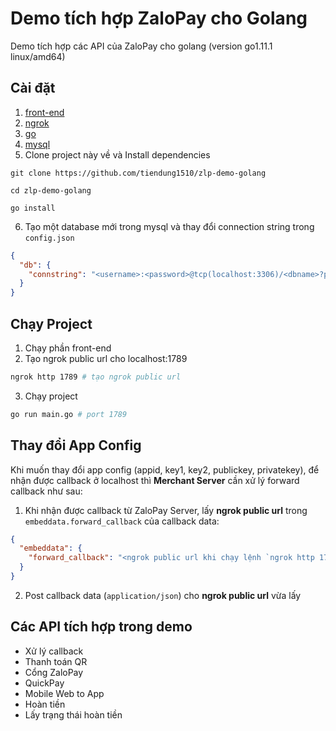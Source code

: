 # Demo tích hợp ZaloPay cho Golang

Demo tích hợp các API của ZaloPay cho golang (version go1.11.1 linux/amd64)

## Cài đặt

1. [front-end](https://github.com/tiendung1510/zlp-demo-frontend)
2. [ngrok](https://ngrok.com/download)
3. [go](https://golang.org/dl/)
4. [mysql](https://www.mysql.com/downloads/)
5. Clone project này về và Install dependencies

```
git clone https://github.com/tiendung1510/zlp-demo-golang

cd zlp-demo-golang

go install
```

6. Tạo một database mới trong mysql và thay đổi connection string trong `config.json`

```json
{
  "db": {
    "connstring": "<username>:<password>@tcp(localhost:3306)/<dbname>?parseTime=true"
  }
}
```

## Chạy Project

1. Chạy phần front-end
2. Tạo ngrok public url cho localhost:1789

```bash
ngrok http 1789 # tạo ngrok public url
```

3. Chạy project

```bash
go run main.go # port 1789
```

## Thay đổi App Config

Khi muốn thay đổi app config (appid, key1, key2, publickey, privatekey), để nhận được callback ở localhost thì **Merchant Server** cần xử lý forward callback như sau:

1. Khi nhận được callback từ ZaloPay Server, lấy **ngrok public url** trong `embeddata.forward_callback` của callback data:

```json
{
  "embeddata": {
    "forward_callback": "<ngrok public url khi chạy lệnh `ngrok http 1789`>"
  }
}
```

2. Post callback data (`application/json`) cho **ngrok public url** vừa lấy

## Các API tích hợp trong demo

* Xử lý callback
* Thanh toán QR
* Cổng ZaloPay
* QuickPay
* Mobile Web to App
* Hoàn tiền
* Lấy trạng thái hoàn tiền